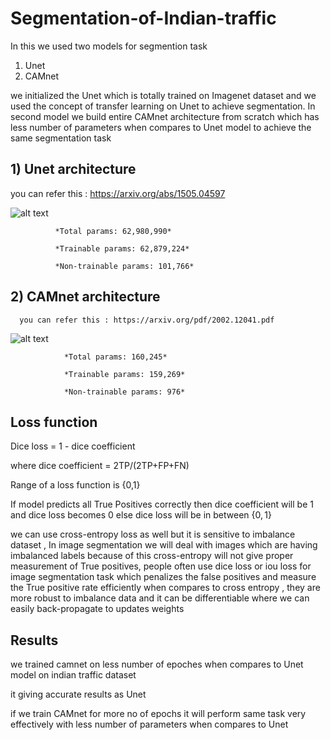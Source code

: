 # Segmentation-of-Indian-traffic
In this we used two models for segmention task
1) Unet 
2) CAMnet


we initialized the Unet which is totally trained on Imagenet dataset and we used the concept of transfer learning on Unet to achieve segmentation. In second model we build entire CAMnet architecture from scratch which has less number of parameters when compares to Unet model to achieve the same segmentation task

## 1) Unet architecture

   you can refer this : https://arxiv.org/abs/1505.04597

   ![alt text](https://lmb.informatik.uni-freiburg.de/people/ronneber/u-net/u-net-architecture.png)

              *Total params: 62,980,990*

              *Trainable params: 62,879,224*

              *Non-trainable params: 101,766*


## 2) CAMnet architecture

      you can refer this : https://arxiv.org/pdf/2002.12041.pdf
  
  ![alt text](https://i.imgur.com/prH3Mno.png)

                *Total params: 160,245*

                *Trainable params: 159,269*

                *Non-trainable params: 976*

## Loss function

Dice loss = 1 - dice coefficient

where dice coefficient = 2TP/(2TP+FP+FN) 

Range of a loss function is {0,1}

If model predicts  all True Positives correctly then dice coefficient will be $1$ and dice loss becomes 0  else dice loss will be in between {${0,1}$}  

we can use cross-entropy loss as well but it is sensitive to imbalance dataset , In image segmentation we will deal with images which are having imbalanced labels because of this cross-entropy will not give proper measurement of True positives, people often use dice loss or iou loss for image segmentation task which penalizes the false positives and measure the True positive rate efficiently when compares to cross entropy , they are more robust to imbalance data and it can be  differentiable where we can easily back-propagate to updates weights

## Results

we trained camnet on less number of epoches when compares to Unet model on indian traffic dataset 

it giving  accurate results as Unet

if we train CAMnet for more no of epochs it will perform same task very effectively with less number of parameters when compares to Unet
